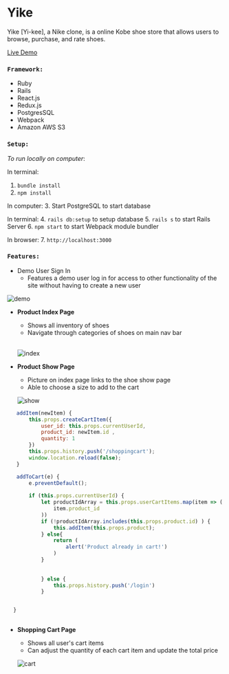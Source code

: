 # Yike

Yike [Yi-kee], a Nike clone, is a online Kobe shoe store that allows users to browse, purchase, and rate shoes. 

[Live Demo](https://yike-mamba.herokuapp.com/#/)

### `Framework:`

* Ruby 
* Rails
* React.js
* Redux.js
* PostgresSQL
* Webpack
* Amazon AWS S3

### `Setup:`
*To run locally on computer*:

In terminal: 
 1. `bundle install`
 2. `npm install`
 
In computer:
 3. Start PostgreSQL to start database
 
In terminal:
 4. `rails db:setup` to setup database
 5. `rails s` to start Rails Server
 6. `npm start` to start Webpack module bundler

In browser:
 7. `http://localhost:3000`

### `Features:`

* Demo User Sign In 
  * Features a demo user log in for access to other functionality of the site without having to create a new user  


 ![demo](https://user-images.githubusercontent.com/66042755/91590183-cc531680-e90f-11ea-9b42-4c6b12eabab8.gif)



* **Product Index Page** 
  * Shows all inventory of shoes 
  * Navigate through categories of shoes on main nav bar  
  <br/>
 
   ![index](https://user-images.githubusercontent.com/66042755/91594387-b3019880-e916-11ea-9f8f-5d4855bb7cb0.gif)  
 
 
 
* **Product Show Page**
  * Picture on index page links to the shoe show page
  * Able to choose a size to add to the cart   


  ![show](https://user-images.githubusercontent.com/66042755/91593340-d1ff2b00-e914-11ea-829c-dd6dd74d9a23.gif)  
  
 ```javascript
    addItem(newItem) {
        this.props.createCartItem({
            user_id: this.props.currentUserId,
            product_id: newItem.id ,
            quantity: 1
        })
        this.props.history.push('/shoppingcart');
        window.location.reload(false);
    }

    addToCart(e) {
        e.preventDefault();
      
        if (this.props.currentUserId) {
            let productIdArray = this.props.userCartItems.map(item => (
                item.product_id
            ))
            if (!productIdArray.includes(this.props.product.id) ) {    
                this.addItem(this.props.product);
            } else{
                return (
                    alert('Product already in cart!')
                )
            }
                
   
            } else {
                this.props.history.push('/login')
            }


   }
   
```

* **Shopping Cart Page**
  * Shows all user's cart items 
  * Can adjust the quantity of each cart item and update the total price  
 
 
  ![cart](https://user-images.githubusercontent.com/66042755/91593353-d6c3df00-e914-11ea-8ba7-0f5580c0c22d.gif)  



